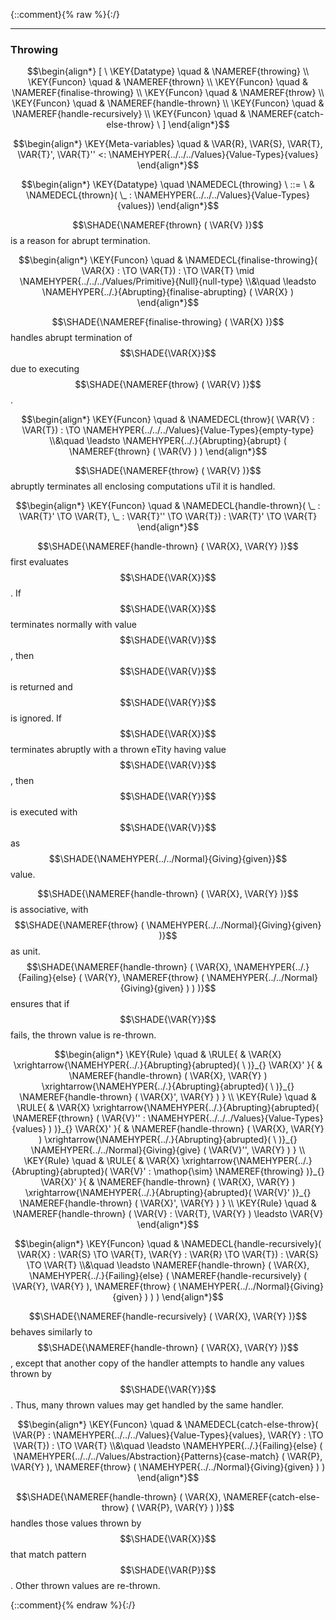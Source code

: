 {::comment}{% raw %}{:/}


----

### Throwing
               


$$\begin{align*}
  [ \
  \KEY{Datatype} \quad & \NAMEREF{throwing} \\
  \KEY{Funcon} \quad & \NAMEREF{thrown} \\
  \KEY{Funcon} \quad & \NAMEREF{finalise-throwing} \\
  \KEY{Funcon} \quad & \NAMEREF{throw} \\
  \KEY{Funcon} \quad & \NAMEREF{handle-thrown} \\
  \KEY{Funcon} \quad & \NAMEREF{handle-recursively} \\
  \KEY{Funcon} \quad & \NAMEREF{catch-else-throw}
  \ ]
\end{align*}$$

$$\begin{align*}
  \KEY{Meta-variables} \quad
  & \VAR{R}, \VAR{S}, \VAR{T}, \VAR{T}', \VAR{T}'' <: \NAMEHYPER{../../../Values}{Value-Types}{values}
\end{align*}$$

$$\begin{align*}
  \KEY{Datatype} \quad 
  \NAMEDECL{throwing} 
  \ ::= \ & \NAMEDECL{thrown}(
                               \_ : \NAMEHYPER{../../../Values}{Value-Types}{values})
\end{align*}$$


  $$\SHADE{\NAMEREF{thrown}
           (  \VAR{V} )}$$ is a reason for abrupt termination.


$$\begin{align*}
  \KEY{Funcon} \quad
  & \NAMEDECL{finalise-throwing}(
                       \VAR{X} :  \TO \VAR{T}) 
    :  \TO \VAR{T}  \mid \NAMEHYPER{../../../Values/Primitive}{Null}{null-type} \\&\quad
    \leadsto \NAMEHYPER{../.}{Abrupting}{finalise-abrupting}
               (  \VAR{X} )
\end{align*}$$


  $$\SHADE{\NAMEREF{finalise-throwing}
           (  \VAR{X} )}$$ handles abrupt termination of $$\SHADE{\VAR{X}}$$ due to
  executing $$\SHADE{\NAMEREF{throw}
           (  \VAR{V} )}$$.


$$\begin{align*}
  \KEY{Funcon} \quad
  & \NAMEDECL{throw}(
                       \VAR{V} : \VAR{T}) 
    :  \TO \NAMEHYPER{../../../Values}{Value-Types}{empty-type} \\&\quad
    \leadsto \NAMEHYPER{../.}{Abrupting}{abrupt}
               (  \NAMEREF{thrown}
                       (  \VAR{V} ) )
\end{align*}$$


  $$\SHADE{\NAMEREF{throw}
           (  \VAR{V} )}$$ abruptly terminates all enclosing computations uTil it is handled.


$$\begin{align*}
  \KEY{Funcon} \quad
  & \NAMEDECL{handle-thrown}(
                       \_ : \VAR{T}' \TO \VAR{T}, \_ : \VAR{T}'' \TO \VAR{T}) 
    : \VAR{T}' \TO \VAR{T} 
\end{align*}$$


  $$\SHADE{\NAMEREF{handle-thrown}
           (  \VAR{X}, 
                  \VAR{Y} )}$$ first evaluates $$\SHADE{\VAR{X}}$$. If $$\SHADE{\VAR{X}}$$ terminates normally with
  value $$\SHADE{\VAR{V}}$$, then $$\SHADE{\VAR{V}}$$ is returned and $$\SHADE{\VAR{Y}}$$ is ignored. If $$\SHADE{\VAR{X}}$$ terminates abruptly
  with a thrown eTity having value $$\SHADE{\VAR{V}}$$, then $$\SHADE{\VAR{Y}}$$ is executed with $$\SHADE{\VAR{V}}$$ as
  $$\SHADE{\NAMEHYPER{../../Normal}{Giving}{given}}$$ value.
  
  $$\SHADE{\NAMEREF{handle-thrown}
           (  \VAR{X}, 
                  \VAR{Y} )}$$ is associative, with $$\SHADE{\NAMEREF{throw}
           (  \NAMEHYPER{../../Normal}{Giving}{given} )}$$ as unit.
  $$\SHADE{\NAMEREF{handle-thrown}
           (  \VAR{X}, 
                  \NAMEHYPER{../.}{Failing}{else}
                   (  \VAR{Y}, 
                          \NAMEREF{throw}
                           (  \NAMEHYPER{../../Normal}{Giving}{given} ) ) )}$$ ensures that if $$\SHADE{\VAR{Y}}$$ fails, the
  thrown value is re-thrown.


$$\begin{align*}
  \KEY{Rule} \quad
    & \RULE{
      &  \VAR{X} \xrightarrow{\NAMEHYPER{../.}{Abrupting}{abrupted}(   \  )}_{} 
          \VAR{X}'
      }{
      &  \NAMEREF{handle-thrown}
                      (  \VAR{X}, 
                             \VAR{Y} ) \xrightarrow{\NAMEHYPER{../.}{Abrupting}{abrupted}(   \  )}_{} 
          \NAMEREF{handle-thrown}
            (  \VAR{X}', 
                   \VAR{Y} )
      }
\\
  \KEY{Rule} \quad
    & \RULE{
      &  \VAR{X} \xrightarrow{\NAMEHYPER{../.}{Abrupting}{abrupted}(  \NAMEREF{thrown}
                                                                                  (  \VAR{V}'' : \NAMEHYPER{../../../Values}{Value-Types}{values} ) )}_{} 
          \VAR{X}'
      }{
      &  \NAMEREF{handle-thrown}
                      (  \VAR{X}, 
                             \VAR{Y} ) \xrightarrow{\NAMEHYPER{../.}{Abrupting}{abrupted}(   \  )}_{} 
          \NAMEHYPER{../../Normal}{Giving}{give}
            (  \VAR{V}'', 
                   \VAR{Y} )
      }
\\
  \KEY{Rule} \quad
    & \RULE{
      &  \VAR{X} \xrightarrow{\NAMEHYPER{../.}{Abrupting}{abrupted}(  \VAR{V}' : \mathop{\sim} \NAMEREF{throwing} )}_{} 
          \VAR{X}'
      }{
      &  \NAMEREF{handle-thrown}
                      (  \VAR{X}, 
                             \VAR{Y} ) \xrightarrow{\NAMEHYPER{../.}{Abrupting}{abrupted}(  \VAR{V}' )}_{} 
          \NAMEREF{handle-thrown}
            (  \VAR{X}', 
                   \VAR{Y} )
      }
\\
  \KEY{Rule} \quad
    & \NAMEREF{handle-thrown}
        (  \VAR{V} : \VAR{T}, 
               \VAR{Y} ) \leadsto 
        \VAR{V}
\end{align*}$$

$$\begin{align*}
  \KEY{Funcon} \quad
  & \NAMEDECL{handle-recursively}(
                       \VAR{X} : \VAR{S} \TO \VAR{T}, \VAR{Y} : \VAR{R} \TO \VAR{T}) 
    : \VAR{S} \TO \VAR{T} \\&\quad
    \leadsto \NAMEREF{handle-thrown}
               (  \VAR{X}, 
                      \NAMEHYPER{../.}{Failing}{else}
                       (  \NAMEREF{handle-recursively}
                               (  \VAR{Y}, 
                                      \VAR{Y} ), 
                              \NAMEREF{throw}
                               (  \NAMEHYPER{../../Normal}{Giving}{given} ) ) )
\end{align*}$$


  $$\SHADE{\NAMEREF{handle-recursively}
           (  \VAR{X}, 
                  \VAR{Y} )}$$ behaves similarly to $$\SHADE{\NAMEREF{handle-thrown}
           (  \VAR{X}, 
                  \VAR{Y} )}$$, except
  that another copy of the handler attempts to handle any values thrown by $$\SHADE{\VAR{Y}}$$.
  Thus, many thrown values may get handled by the same handler. 


$$\begin{align*}
  \KEY{Funcon} \quad
  & \NAMEDECL{catch-else-throw}(
                       \VAR{P} : \NAMEHYPER{../../../Values}{Value-Types}{values}, \VAR{Y} :  \TO \VAR{T}) 
    :  \TO \VAR{T} \\&\quad
    \leadsto \NAMEHYPER{../.}{Failing}{else}
               (  \NAMEHYPER{../../../Values/Abstraction}{Patterns}{case-match}
                       (  \VAR{P}, 
                              \VAR{Y} ), 
                      \NAMEREF{throw}
                       (  \NAMEHYPER{../../Normal}{Giving}{given} ) )
\end{align*}$$


   $$\SHADE{\NAMEREF{handle-thrown}
           (  \VAR{X}, 
                  \NAMEREF{catch-else-throw}
                   (  \VAR{P}, 
                          \VAR{Y} ) )}$$ handles those values thrown by $$\SHADE{\VAR{X}}$$
   that match pattern $$\SHADE{\VAR{P}}$$.  Other thrown values are re-thrown.  
 



[Funcons-beta]: /CBS-beta/math/Funcons-beta
  "FUNCONS-BETA"
[Unstable-Funcons-beta]: /CBS-beta/math/Unstable-Funcons-beta
  "UNSTABLE-FUNCONS-BETA"
[Languages-beta]: /CBS-beta/math/Languages-beta
  "LANGUAGES-BETA"
[Unstable-Languages-beta]: /CBS-beta/math/Unstable-Languages-beta
  "UNSTABLE-LANGUAGES-BETA"
[CBS-beta]: /CBS-beta
  "CBS-BETA"
[Throwing.cbs]: https://github.com/plancomps/CBS-beta/blob/master/Funcons-beta/Computations/Abnormal/Throwing/Throwing.cbs
  "CBS SOURCE FILE ON GITHUB"
[PLAIN]: /CBS-beta/docs/Funcons-beta/Computations/Abnormal/Throwing
  "CBS SOURCE WEB PAGE"
 [PRETTY]: /CBS-beta/math/Funcons-beta/Computations/Abnormal/Throwing
  "CBS-KATEX WEB PAGE"
[PDF]: https://github.com/plancomps/CBS-beta/blob/master/Funcons-beta/Computations/Abnormal/Throwing/Throwing.pdf
  "CBS-LATEX PDF FILE"
[PLanCompS Project]: https://plancomps.github.io
  "PROGRAMMING LANGUAGE COMPONENTS AND SPECIFICATIONS PROJECT HOME PAGE"
{::comment}{% endraw %}{:/}
